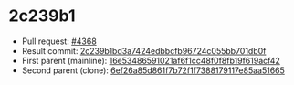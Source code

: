 # 2c239b1
- Pull request: [#4368](https://github.com/MarlinFirmware/Marlin/pull/4368)
- Result commit: [2c239b1bd3a7424edbbcfb96724c055bb701db0f](https://github.com/MarlinFirmware/Marlin/commit/2c239b1bd3a7424edbbcfb96724c055bb701db0f)
- First parent (mainline): [16e53486591021af6f1cc48f0f8fb19f619acf42](https://github.com/MarlinFirmware/Marlin/commit/16e53486591021af6f1cc48f0f8fb19f619acf42)
- Second parent (clone): [6ef26a85d861f7b72f1f7388179117e85aa51665](https://github.com/MarlinFirmware/Marlin/commit/6ef26a85d861f7b72f1f7388179117e85aa51665)
